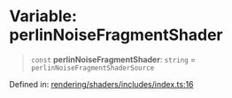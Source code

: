 # Variable: perlinNoiseFragmentShader

> `const` **perlinNoiseFragmentShader**: `string` = `perlinNoiseFragmentShaderSource`

Defined in: [rendering/shaders/includes/index.ts:16](https://github.com/Forge-Game-Engine/Forge/blob/04af294b0d108e7e60d1ae9f40eaa3ca76ca176a/src/rendering/shaders/includes/index.ts#L16)
